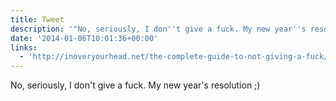 ```yaml
---
title: Tweet
description: '"No, seriously, I don''t give a fuck. My new year''s resolution ;) "'
date: '2014-01-06T10:01:36+00:00'
links:
  - 'http://inoveryourhead.net/the-complete-guide-to-not-giving-a-fuck/'
---
```

No, seriously, I don't give a fuck. My new year's resolution ;) 
